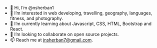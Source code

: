 - 👋 Hi, I’m @nsherban1
- 👀 I’m interested in web developing, travelling, geography, languages, fitness, and photography.
- 🌱 I’m currently learning about Javascript, CSS, HTML, Bootstrap and React.
- 💞️ I’m looking to collaborate on open source projects.
- 📫 Reach me at jnsherban7@gmail.com.

<!---
nsherban1/nsherban1 is a ✨ special ✨ repository because its `README.md` (this file) appears on your GitHub profile.
You can click the Preview link to take a look at your changes.
--->
